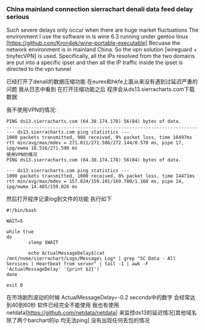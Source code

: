 ### China mainland connection sierrachart denali data feed delay serious

Such severe delays only occur when there are huge market fluctuations
The environment I use the software in is wine 6.3 running under gentoo linux [https://github.com/Kron4ek/wine-portable-executable]
Becuase the network environment is in mainland China. So the vpn solution [wireguard + tinyfecVPN] is used.
Specifically, all the IPs resolved from the two domains are put into a specific ipset and then all the IP traffic inside the ipset is directed to the vpn tunnel


已经打开了denali的数据压缩功能 在eurex和hkfe上面从来没有遇到过延迟严重的问题
我从日志中看到 在打开压缩功能之后 程序会从ds13.sierracharts.com下载数据

我不使用VPN的情况:
```
PING ds13.sierracharts.com (64.38.174.178) 56(84) bytes of data.
............................................................................................
--- ds13.sierracharts.com ping statistics ---
1000 packets transmitted, 908 received, 9% packet loss, time 18497ms
rtt min/avg/max/mdev = 271.011/271.586/272.144/0.578 ms, pipe 17, ipg/ewma 18.516/271.590 ms
使用VPN的情况
PING ds13.sierracharts.com (64.38.174.178) 56(84) bytes of data.

--- ds13.sierracharts.com ping statistics ---
1000 packets transmitted, 1000 received, 0% packet loss, time 14471ms
rtt min/avg/max/mdev = 157.824/159.101/169.700/1.168 ms, pipe 14, ipg/ewma 14.485/159.026 ms
```

然后打开程序记录log到文件的功能
执行如下

```
#!/bin/bash

WAIT=5

while true
do
        sleep $WAIT

        echo ActualMessageDelay$(cat /mnt/nvme/sierrachart/Logs/Message\ Log* | grep "SC Data - All Services | Heartbeat from server" | tail -1 | awk -F 'ActualMessageDelay' '{print $2}')
done

exit 0

```

在市场剧烈波动的时候
ActualMessageDelay=-0.2 seconds中的数字 会经常达到40到60秒 软件已经完全不能使用
我也有使用netdata[https://github.com/netdata/netdata] 来监控ds13的延迟情况[其他域名除了两个barchart的ip 均无法ping] 没有出现任何丢包的情况

